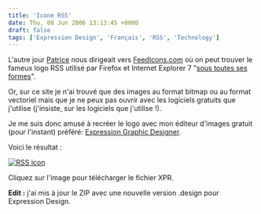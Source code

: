 ```yaml
---
title: 'Icone RSS'
date: Thu, 08 Jun 2006 13:13:45 +0000
draft: false
tags: ['Expression Design', 'Français', 'RSS', 'Technology']
---
```


L'autre jour [Patrice](http://blogs.developpeur.org/patrice/default.aspx) nous dirigeait vers [FeedIcons.com](http://www.feedicons.com) où on peut trouver le fameux logo RSS utilisé par Firefox et Internet Explorer 7 "[sous toutes ses formes](http://blogs.developpeur.org/patrice/archive/2006/05/31/21159.aspx)".

Or, sur ce site je n'ai trouvé que des images au format bitmap ou au format vectoriel mais que je ne peux pas ouvrir avec les logiciels gratuits que j'utilise (j'insiste, sur les logiciels que j'utilise !).

Je me suis donc amusé à recréer le logo avec mon éditeur d'images gratuit (pour l'instant) préféré: [Expression Graphic Designer](http://www.microsoft.com/products/expression/en/graphic_designer/default.mspx).

Voici le résultat :

[![RSS icon](http://diazorm.e-supinfo.net/blog/wp-content/uploads/2006/06/feed-icon.png)](http://blog.madd0.com/images/2006/06/feed-icon.zip)

Cliquez sur l'image pour télécharger le fichier XPR.

**Edit :** j'ai mis à jour le ZIP avec une nouvelle version .design pour Expression Design.